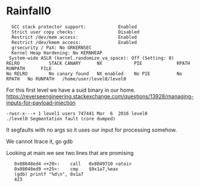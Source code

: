 # Rainfall0

```
  GCC stack protector support:            Enabled
  Strict user copy checks:                Disabled
  Restrict /dev/mem access:               Enabled
  Restrict /dev/kmem access:              Enabled
  grsecurity / PaX: No GRKERNSEC
  Kernel Heap Hardening: No KERNHEAP
 System-wide ASLR (kernel.randomize_va_space): Off (Setting: 0)
RELRO           STACK CANARY      NX            PIE             RPATH      RUNPATH      FILE
No RELRO        No canary found   NX enabled    No PIE          No RPATH   No RUNPATH   /home/user/level0/level0
```

For this first level we have a suid binary in our home.
https://reverseengineering.stackexchange.com/questions/13928/managing-inputs-for-payload-injection


```ls -l
-rwsr-x---+ 1 level1 users 747441 Mar  6  2016 level0
./level0 Segmentation fault (core dumped)
```
It segfaults with no args so it uses our input for processing somehow.

We cannot ltrace it, go gdb

Looking at main we see two lines that are promising

```gdb
   0x08048ed4 <+20>:	call   0x8049710 <atoi>
   0x08048ed9 <+25>:	cmp    $0x1a7,%eax
   (gdb) printf "%d\n", 0x1a7
   423
```
